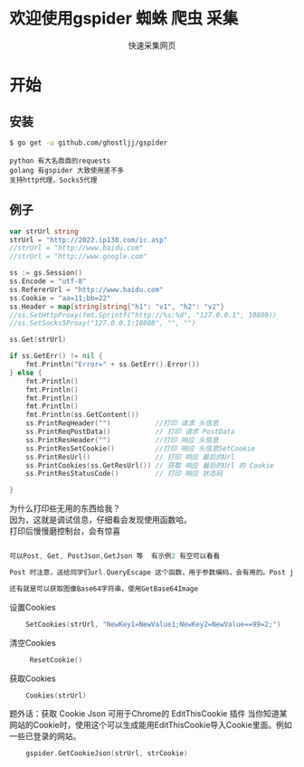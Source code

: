 
<p align="center"> 
  <h1> 欢迎使用gspider 蜘蛛 爬虫 采集</h1>
</p>


<p align="center">快速采集网页 </p>
 
开始
===============

## 安装
```sh
$ go get -u github.com/ghostljj/gspider
```
```azure
python 有大名鼎鼎的requests
golang 有gspider 大致使用差不多
支持http代理，Socks5代理
```

 
## 例子

```go
var strUrl string
strUrl = "http://2022.ip138.com/ic.asp"
//strUrl = "http://www.baidu.com"
//strUrl = "http://www.google.com"

ss := gs.Session()
ss.Encode = "utf-8"
ss.RefererUrl = "http://www.baidu.com"
ss.Cookie = "aa=11;bb=22"
ss.Header = map[string]string{"h1": "v1", "h2": "v2"}
//ss.SetHttpProxy(fmt.Sprintf("http://%s:%d", "127.0.0.1", 10809))
//ss.SetSocks5Proxy("127.0.0.1:10808", "", "")

ss.Get(strUrl)

if ss.GetErr() != nil {
    fmt.Println("Error=" + ss.GetErr().Error())
} else {
    fmt.Println()
    fmt.Println()
    fmt.Println()
    fmt.Println()
    fmt.Println(ss.GetContent())
    ss.PrintReqHeader("")           //打印 请求 头信息
    ss.PrintReqPostData()           // 打印 请求 PostData
    ss.PrintResHeader("")           //打印 响应 头信息
    ss.PrintResSetCookie()          //打印 响应 头信息SetCookie
    ss.PrintResUrl()                // 打印 响应 最后的Url
    ss.PrintCookies(ss.GetResUrl()) // 获取 响应 最后的Url 的 Cookie
    ss.PrintResStatusCode()         // 打印 响应 状态码

}
```

为什么打印些无用的东西给我？<br/>
因为，这就是调试信息，仔细看会发现使用函数哈。<br/>
打印后慢慢磨控制台，会有惊喜<br/>

```go

可以Post, Get, PostJson,GetJson 等  有示例2 有空可以看看

Post 时注意，送给同学们url.QueryEscape 这个函数，用于参数编码，会有用的。Post json请忽略

还有就是可以获取图像Base64字符串，使用GetBase64Image
```

设置Cookies
```go
    SetCookies(strUrl, "NewKey1=NewValue1;NewKey2=NewValue==99=2;")
```

清空Cookies
```go
     ResetCookie()
```
获取Cookies
```go
    Cookies(strUrl)
```


题外话：获取 Cookie Json
可用于Chrome的 EditThisCookie 插件
当你知道某网站的Cookie时，使用这个可以生成能用EditThisCookie导入Cookie里面。例如一些已登录的网站。
```go
    gspider.GetCookieJson(strUrl, strCookie)
```
